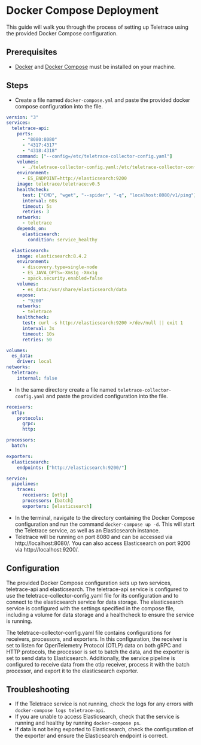 # Docker Compose Deployment

This guide will walk you through the process of setting up Teletrace using the provided Docker Compose configuration.

## Prerequisites

- [Docker](https://docs.docker.com/engine/install/) and [Docker Compose](https://docs.docker.com/compose/install/) must be installed on your machine.

## Steps

- Create a file named `docker-compose.yml` and paste the provided docker compose configuration into the file.

```yaml
version: "3"
services:
  teletrace-api:
    ports:
      - "8080:8080"
      - "4317:4317"
      - "4318:4318"
    command: ["--config=/etc/teletrace-collector-config.yaml"]
    volumes:
      - ./teletrace-collector-config.yaml:/etc/teletrace-collector-config.yaml
    environment:
      - ES_ENDPOINT=http://elasticsearch:9200
    image: teletrace/teletrace:v0.5
    healthcheck:
      test: ["CMD", "wget", "--spider", "-q", "localhost:8080/v1/ping"]
      interval: 60s
      timeout: 5s
      retries: 3
    networks:
      - teletrace
    depends_on:
      elasticsearch:
        condition: service_healthy

  elasticsearch:
    image: elasticsearch:8.4.2
    environment:
      - discovery.type=single-node
      - ES_JAVA_OPTS=-Xms1g -Xmx1g
      - xpack.security.enabled=false
    volumes:
      - es_data:/usr/share/elasticsearch/data
    expose:
      - "9200"
    networks:
      - teletrace
    healthcheck:
      test: curl -s http://elasticsearch:9200 >/dev/null || exit 1
      interval: 3s
      timeout: 10s
      retries: 50

volumes:
  es_data:
    driver: local
networks:
  teletrace:
    internal: false
```

- In the same directory create a file named `teletrace-collector-config.yaml` and paste the provided configuration into the file.

```yaml
receivers:
  otlp:
    protocols:
      grpc:
      http:

processors:
  batch:

exporters:
  elasticsearch:
    endpoints: ["http://elasticsearch:9200/"]

service:
  pipelines:
    traces:
      receivers: [otlp]
      processors: [batch]
      exporters: [elasticsearch]
```

- In the terminal, navigate to the directory containing the Docker Compose configuration and run the command `docker-compose up -d`. This will start the Teletrace service, as well as an Elasticsearch instance.
- Teletrace will be running on port 8080 and can be accessed via http://localhost:8080/. You can also access Elasticsearch on port 9200 via http://localhost:9200/.

## Configuration

The provided Docker Compose configuration sets up two services, teletrace-api and elasticsearch. The teletrace-api service is configured to use the teletrace-collector-config.yaml file for its configuration and to connect to the elasticsearch service for data storage. The elasticsearch service is configured with the settings specified in the compose file, including a volume for data storage and a healthcheck to ensure the service is running.

The teletrace-collector-config.yaml file contains configurations for receivers, processors, and exporters. In this configuration, the receiver is set to listen for OpenTelemetry Protocol (OTLP) data on both gRPC and HTTP protocols, the processor is set to batch the data, and the exporter is set to send data to Elasticsearch. Additionally, the service pipeline is configured to receive data from the otlp receiver, process it with the batch processor, and export it to the elasticsearch exporter.

## Troubleshooting

- If the Teletrace service is not running, check the logs for any errors with `docker-compose logs teletrace-api`.
- If you are unable to access Elasticsearch, check that the service is running and healthy by running `docker-compose ps`.
- If data is not being exported to Elasticsearch, check the configuration of the exporter and ensure the Elasticsearch endpoint is correct.
